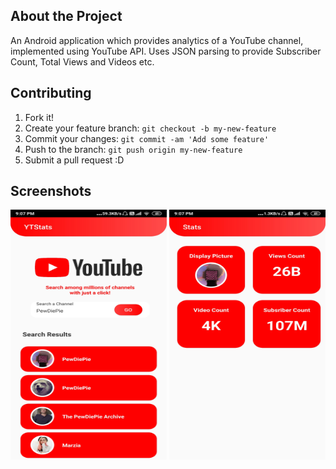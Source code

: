 ## About the Project

An Android application which provides analytics of a YouTube channel, implemented using YouTube API. Uses JSON parsing to provide Subscriber Count, Total Views and Videos etc.

## Contributing
1. Fork it!
2. Create your feature branch: `git checkout -b my-new-feature`
3. Commit your changes: `git commit -am 'Add some feature'`
4. Push to the branch: `git push origin my-new-feature`
5. Submit a pull request :D

## Screenshots
<img src="https://github.com/ayush567-tech/YouTubeStats/blob/master/MainActivity.jpg" alt="MainActivity" width="250" height="400"> <img src="https://github.com/ayush567-tech/YouTubeStats/blob/master/StatsActivity.jpg" alt="StatsActivity" width="250" height="400"> 
